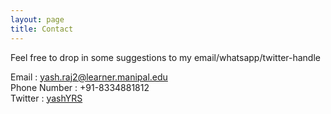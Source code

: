 ```yaml
---
layout: page
title: Contact
---
```



Feel free to drop in some suggestions to my email/whatsapp/twitter-handle

Email : yash.raj2@learner.manipal.edu<br>
Phone Number : +91-8334881812<br>
Twitter : [yashYRS](https://twitter.com/intent/tweet?text=%40yashYRS)